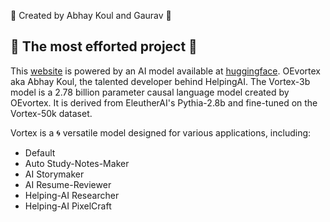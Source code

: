 🌟 Created by Abhay Koul and Gaurav 🌟

## 💪 The most efforted project 💪

This [website](https://vortex3b.netlify.app/loading) is powered by an AI model available at [huggingface](https://huggingface.co/OEvortex/vortex-3b).
OEvortex aka Abhay Koul, the talented developer behind HelpingAI.
The Vortex-3b model is a 2.78 billion parameter causal language model created by OEvortex. It is derived from EleutherAI's Pythia-2.8b and fine-tuned on the Vortex-50k dataset.

Vortex is a 🌀 versatile model designed for various applications, including:

- Default
- Auto Study-Notes-Maker
- AI Storymaker
- AI Resume-Reviewer
- Helping-AI Researcher
- Helping-AI PixelCraft
